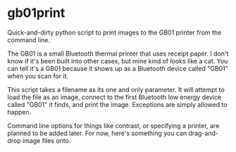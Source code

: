# gb01print
Quick-and-dirty python script to print images to the GB01 printer from the command line.

The GB01 is a small Bluetooth thermal printer that uses receipt paper. 
I don't know if it's been built into other cases, but mine kind of looks like a cat.
You can tell it's a GB01 because it shows up as a Bluetooth device called "GB01" when you scan for it.

This script takes a filename as its one and only parameter. 
It will attempt to load the file as an image, 
connect to the first Bluetooth low energy device called "GB01" it finds,
and print the image. Exceptions are simply allowed to happen.

Command line options for things like contrast, or specifying a printer, are planned to be added later.
For now, here's something you can drag-and-drop image files onto.
